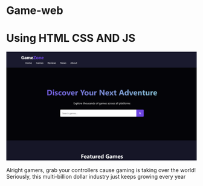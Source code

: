 # Game-web

<h1>Using HTML CSS AND JS</h1>

![image alt](https://github.com/Aadarshkumarsingh8084/Game-web/blob/main/Screenshot%202025-05-29%20190803.png)

Alright gamers, grab your controllers cause gaming is taking over the world! Seriously, this multi-billion dollar industry just keeps growing every year
